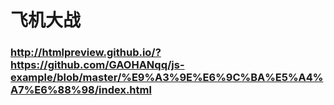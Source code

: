 # 飞机大战 
### http://htmlpreview.github.io/?https://github.com/GAOHANqq/js-example/blob/master/%E9%A3%9E%E6%9C%BA%E5%A4%A7%E6%88%98/index.html
